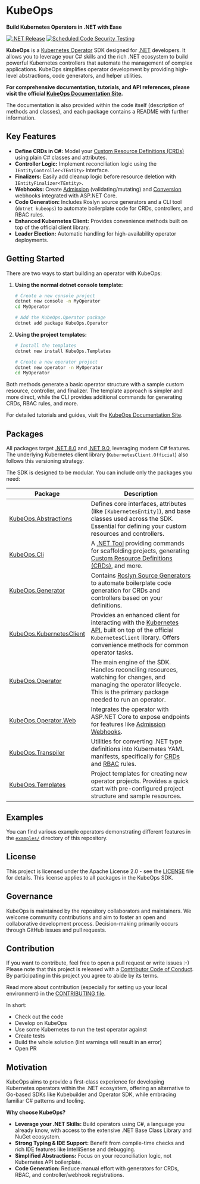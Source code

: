 # KubeOps

**Build Kubernetes Operators in .NET with Ease**

[![.NET Release](https://github.com/buehler/dotnet-operator-sdk/actions/workflows/dotnet-release.yml/badge.svg?branch=main)](https://github.com/buehler/dotnet-operator-sdk/actions/workflows/dotnet-release.yml)
[![Scheduled Code Security Testing](https://github.com/buehler/dotnet-operator-sdk/actions/workflows/security-analysis.yml/badge.svg?event=schedule)](https://github.com/buehler/dotnet-operator-sdk/actions/workflows/security-analysis.yml)

**KubeOps** is a [Kubernetes Operator](https://kubernetes.io/docs/concepts/extend-kubernetes/operator/) SDK designed for [.NET](https://dotnet.microsoft.com/) developers. It allows you to leverage your C# skills and the rich .NET ecosystem to build powerful Kubernetes controllers that automate the management of complex applications. KubeOps simplifies operator development by providing high-level abstractions, code generators, and helper utilities.

**For comprehensive documentation, tutorials, and API references, please visit the official [KubeOps Documentation Site](https://buehler.github.io/dotnet-operator-sdk/).**

The documentation is also provided within the code itself (description of methods and classes), and each package contains a README with further information.

## Key Features

- **Define CRDs in C#:** Model your [Custom Resource Definitions (CRDs)](https://kubernetes.io/docs/tasks/extend-kubernetes/custom-resources/custom-resource-definitions/) using plain C# classes and attributes.
- **Controller Logic:** Implement reconciliation logic using the `IEntityController<TEntity>` interface.
- **Finalizers:** Easily add cleanup logic before resource deletion with `IEntityFinalizer<TEntity>`.
- **Webhooks:** Create [Admission](https://kubernetes.io/docs/reference/access-authn-authz/extensible-admission-controllers/) (validating/mutating) and [Conversion](https://kubernetes.io/docs/tasks/extend-kubernetes/custom-resources/custom-resource-definition-versioning/#webhook-conversion) webhooks integrated with ASP.NET Core.
- **Code Generation:** Includes Roslyn source generators and a CLI tool (`dotnet kubeops`) to automate boilerplate code for CRDs, controllers, and RBAC rules.
- **Enhanced Kubernetes Client:** Provides convenience methods built on top of the official client library.
- **Leader Election:** Automatic handling for high-availability operator deployments.

## Getting Started

There are two ways to start building an operator with KubeOps:

1.  **Using the normal dotnet console template:**

    ```bash
    # Create a new console project
    dotnet new console -n MyOperator
    cd MyOperator

    # Add the KubeOps.Operator package
    dotnet add package KubeOps.Operator
    ```

2.  **Using the project templates:**

    ```bash
    # Install the templates
    dotnet new install KubeOps.Templates

    # Create a new operator project
    dotnet new operator -n MyOperator
    cd MyOperator
    ```

Both methods generate a basic operator structure with a sample custom resource, controller, and finalizer. The template approach is simpler and more direct, while the CLI provides additional commands for generating CRDs, RBAC rules, and more.

For detailed tutorials and guides, visit the [KubeOps Documentation Site](https://buehler.github.io/dotnet-operator-sdk/).

## Packages

All packages target [.NET 8.0](https://learn.microsoft.com/en-us/dotnet/core/whats-new/dotnet-8/overview) and [.NET 9.0](https://learn.microsoft.com/en-us/dotnet/core/whats-new/dotnet-9/overview), leveraging modern C# features. The underlying Kubernetes client library (`KubernetesClient.Official`) also follows this versioning strategy.

The SDK is designed to be modular. You can include only the packages you need:

| Package                                                              | Description                                                                                                                                                                                                                                                                               |
| -------------------------------------------------------------------- | ----------------------------------------------------------------------------------------------------------------------------------------------------------------------------------------------------------------------------------------------------------------------------------------- |
| [KubeOps.Abstractions](./src/KubeOps.Abstractions/README.md)         | Defines core interfaces, attributes (like `[KubernetesEntity]`), and base classes used across the SDK. Essential for defining your custom resources and controllers.                                                                                                                      |
| [KubeOps.Cli](./src/KubeOps.Cli/README.md)                           | A [.NET Tool](https://docs.microsoft.com/en-us/dotnet/core/tools/global-tools) providing commands for scaffolding projects, generating [Custom Resource Definitions (CRDs)](https://kubernetes.io/docs/tasks/extend-kubernetes/custom-resources/custom-resource-definitions/), and more.  |
| [KubeOps.Generator](./src/KubeOps.Generator/README.md)               | Contains [Roslyn Source Generators](https://docs.microsoft.com/en-us/dotnet/csharp/roslyn-sdk/source-generators-overview) to automate boilerplate code generation for CRDs and controllers based on your definitions.                                                                     |
| [KubeOps.KubernetesClient](./src/KubeOps.KubernetesClient/README.md) | Provides an enhanced client for interacting with the [Kubernetes API](https://kubernetes.io/docs/reference/kubernetes-api/), built on top of the official `KubernetesClient` library. Offers convenience methods for common operator tasks.                                               |
| [KubeOps.Operator](./src/KubeOps.Operator/README.md)                 | The main engine of the SDK. Handles reconciling resources, watching for changes, and managing the operator lifecycle. This is the primary package needed to run an operator.                                                                                                              |
| [KubeOps.Operator.Web](./src/KubeOps.Operator.Web/README.md)         | Integrates the operator with ASP.NET Core to expose endpoints for features like [Admission Webhooks](https://kubernetes.io/docs/reference/access-authn-authz/extensible-admission-controllers/).                                                                                          |
| [KubeOps.Transpiler](./src/KubeOps.Transpiler/README.md)             | Utilities for converting .NET type definitions into Kubernetes YAML manifests, specifically for [CRDs](https://kubernetes.io/docs/tasks/extend-kubernetes/custom-resources/custom-resource-definitions/) and [RBAC](https://kubernetes.io/docs/reference/access-authn-authz/rbac/) rules. |
| [KubeOps.Templates](./src/KubeOps.Templates/README.md)               | Project templates for creating new operator projects. Provides a quick start with pre-configured project structure and sample resources.                                                                                                                                                  |

## Examples

You can find various example operators demonstrating different features in the [`examples/`](https://github.com/ewassef/dotnet-operator-sdk/tree/main/examples/) directory of this repository.

## License

This project is licensed under the Apache License 2.0 - see the [LICENSE](LICENSE) file for details. This license applies to all packages in the KubeOps SDK.

## Governance

KubeOps is maintained by the repository collaborators and maintainers. We welcome community contributions and aim to foster an open and collaborative development process. Decision-making primarily occurs through GitHub issues and pull requests.

## Contribution

If you want to contribute, feel free to open a pull request or write issues :-)
Please note that this project is released with a [Contributor Code of Conduct](./CODE_OF_CONDUCT.md).
By participating in this project you agree to abide by its terms.

Read more about contribution (especially for setting up your local environment)
in the [CONTRIBUTING file](./CONTRIBUTING.md).

In short:

- Check out the code
- Develop on KubeOps
- Use some Kubernetes to run the test operator against
- Create tests
- Build the whole solution (lint warnings will result in an error)
- Open PR

## Motivation

KubeOps aims to provide a first-class experience for developing Kubernetes operators within the .NET ecosystem, offering an alternative to Go-based SDKs like Kubebuilder and Operator SDK, while embracing familiar C# patterns and tooling.

**Why choose KubeOps?**

- **Leverage your .NET Skills:** Build operators using C#, a language you already know, with access to the extensive .NET Base Class Library and NuGet ecosystem.
- **Strong Typing & IDE Support:** Benefit from compile-time checks and rich IDE features like IntelliSense and debugging.
- **Simplified Abstractions:** Focus on your reconciliation logic, not Kubernetes API boilerplate.
- **Code Generation:** Reduce manual effort with generators for CRDs, RBAC, and controller/webhook registrations.

